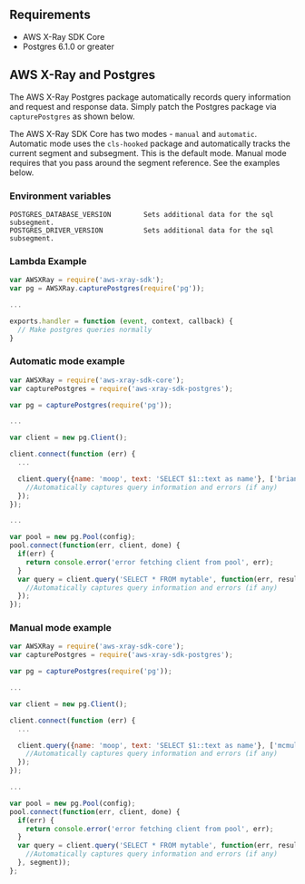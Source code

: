 
## Requirements

* AWS X-Ray SDK Core
* Postgres 6.1.0 or greater

## AWS X-Ray and Postgres

The AWS X-Ray Postgres package automatically records query information and request
and response data. Simply patch the Postgres package via `capturePostgres` as shown below.

The AWS X-Ray SDK Core has two modes - `manual` and `automatic`.
Automatic mode uses the `cls-hooked` package and automatically
tracks the current segment and subsegment. This is the default mode.
Manual mode requires that you pass around the segment reference. See the examples below.

### Environment variables

    POSTGRES_DATABASE_VERSION        Sets additional data for the sql subsegment.
    POSTGRES_DRIVER_VERSION          Sets additional data for the sql subsegment.

### Lambda Example

```js
var AWSXRay = require('aws-xray-sdk');
var pg = AWSXRay.capturePostgres(require('pg'));

...

exports.handler = function (event, context, callback) {
  // Make postgres queries normally
}
```

### Automatic mode example

```js
var AWSXRay = require('aws-xray-sdk-core');
var capturePostgres = require('aws-xray-sdk-postgres');

var pg = capturePostgres(require('pg'));

...

var client = new pg.Client();

client.connect(function (err) {
  ...

  client.query({name: 'moop', text: 'SELECT $1::text as name'}, ['brianc'], function (err, result) {
    //Automatically captures query information and errors (if any)
  });
});

...

var pool = new pg.Pool(config);
pool.connect(function(err, client, done) {
  if(err) {
    return console.error('error fetching client from pool', err);
  }
  var query = client.query('SELECT * FROM mytable', function(err, result) {
    //Automatically captures query information and errors (if any)
  });
});
```

### Manual mode example

```js
var AWSXRay = require('aws-xray-sdk-core');
var capturePostgres = require('aws-xray-sdk-postgres');

var pg = capturePostgres(require('pg'));

...

var client = new pg.Client();

client.connect(function (err) {
  ...

  client.query({name: 'moop', text: 'SELECT $1::text as name'}, ['mcmuls'], function (err, result) {
    //Automatically captures query information and errors (if any)
  });
});

...

var pool = new pg.Pool(config);
pool.connect(function(err, client, done) {
  if(err) {
    return console.error('error fetching client from pool', err);
  }
  var query = client.query('SELECT * FROM mytable', function(err, result) {
    //Automatically captures query information and errors (if any)
  }, segment));
};
```